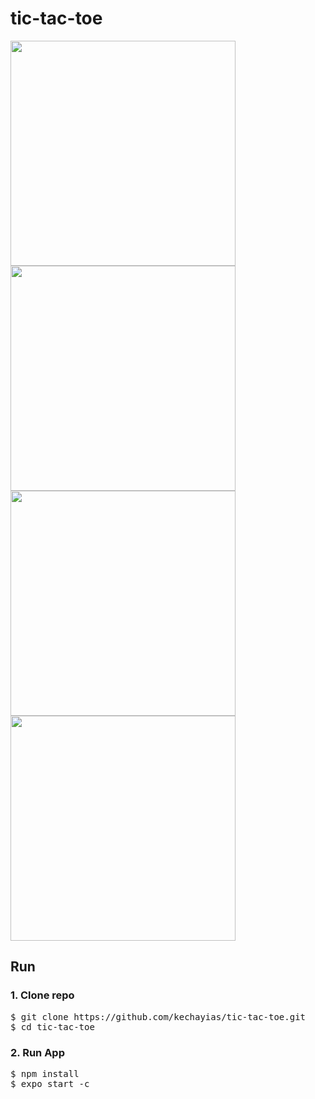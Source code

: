 # tic-tac-toe

<p float="left"> 
  <img src="https://user-images.githubusercontent.com/70820055/169206336-7e66471b-bfcc-4fc1-b877-1d0246cc7c5e.png" height=360> 
  <img src="https://user-images.githubusercontent.com/70820055/169206342-2e81e8ba-c021-491b-9605-303b8d19e868.png"  height=360> 
  <img src="https://user-images.githubusercontent.com/70820055/169206366-79b31af6-7d35-4271-879f-355f8744ccfa.png"  height=360> 
  <img src="https://user-images.githubusercontent.com/70820055/169206395-e89d49ef-7ced-446e-8f99-ace9f93d0496.png"  height=360> 
</p>


## Run
### <b> 1. Clone repo </b> <br/>
<pre>
$ git clone https://github.com/kechayias/tic-tac-toe.git
$ cd tic-tac-toe
</pre>
  
### <b> 2. Run App </b> <br/>
<pre>
$ npm install
$ expo start -c
</pre>
